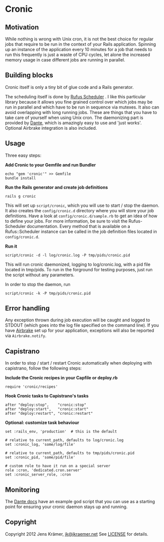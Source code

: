 Cronic
======

Motivation
----------

While nothing is wrong with Unix cron, it is not the best choice for
regular jobs that require to be run in the context of your Rails
application. Spinning up an instance of the application every 10 minutes
for a job that needs to run this frequently is just a waste of CPU cycles, let
alone the increased memory usage in case different jobs are running in
parallel.

Building blocks
---------------

Cronic itself is only a tiny bit of glue code and a Rails generator.

The scheduling itself is done by [Rufus
Scheduler](https://github.com/jmettraux/rufus-scheduler) . I like this
particular library because it allows you fine grained control over which
jobs may be run in parallel and which have to be run in sequence via
mutexes. It also can avoid overlapping with long running jobs. These are
things that you have to take care of yourself when using Unix cron.
The daemonizing part is provided by
[Dante](https://github.com/bazaarlabs/dante), which is amazingly easy
to use and 'just works'.
Optional Airbrake integration is also included.


Usage
-----

Three easy steps:

**Add Cronic to your Gemfile and run Bundler**

    echo "gem 'cronic'" >> Gemfile
    bundle install

**Run the Rails generator and create job definitions**

    rails g cronic

This will set up `script/cronic`, which you will use to start / stop the
daemon. It also creates the `config/cronic.d` directory where you will
store your job definitions. Have a look at `config/cronic.d/sample.rb`
to get an idea of how to define your jobs. For more information, be sure
to visit the Rufus-Scheduler documentation. Every method that is
available on a Rufus::Scheduler instance can be called in the job
definition files located in `config/cronic.d`.

**Run it**

    script/cronic -d -l log/cronic.log -P tmp/pids/cronic.pid

This will run cronic daemonized, logging to log/cronic.log, with a pid
file located in tmp/pids. To run in the forground for testing purposes,
just run the script without any parameters.

In order to stop the daemon, run

    script/cronic -k -P tmp/pids/cronic.pid


Error handling
--------------

Any exception thrown during job execution will be caught and logged to
STDOUT (which goes into the log file specified on the command line).  If
you have [Airbrake](https://github.com/airbrake/airbrake) set up for
your application, exceptions will also be reported via
`Airbrake.notify`.


Capistrano
----------

In order to stop / start / restart Cronic automatically when deploying
with capistrano, follow the following steps:

**Include the Cronic recipes in your Capfile or deploy.rb**

    require 'cronic/recipes'

**Hook Cronic tasks to Capistrano's tasks**

    after "deploy:stop",    "cronic:stop"
    after "deploy:start",   "cronic:start"
    after "deploy:restart", "cronic:restart"

**Optional: customize task behaviour**

    set :rails_env, 'production'  # this is the default

    # relative to current_path, defaults to log/cronic.log
    set :cronic_log, 'some/log/file'

    # relative to current_path, defaults to tmp/pids/cronic.pid
    set :cronic_pid, 'some/pid/file'
 
    # custom role to have it run on a special server
    role :cron, 'dedicated.cron.server'
    set :cronic_server_role, :cron


Monitoring
----------

The [Dante docs](https://github.com/bazaarlabs/dante) have an example
god script that you can use as a starting point for ensuring your
cronic daemon stays up and running.


Copyright
---------

Copyright 2012 Jens Krämer, jk@jkraemer.net
See [LICENSE](https://github.com/jkraemer/cronic/blob/master/LICENSE)
for details.





